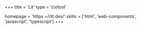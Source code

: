 +++
title = 'Lit'
type = 'cv/tool'

homepage = 'https =//lit.dev/'
skills = ['html', 'web-components', 'javascript', 'typescript']
+++
